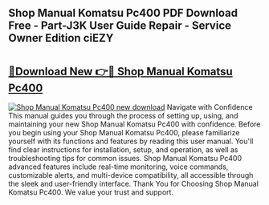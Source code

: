 ## Shop Manual Komatsu Pc400 PDF Download Free - Part-J3K User Guide Repair - Service Owner Edition ciEZY

# <h2><a href="http://bc79121.oget.top/?id=Shop+Manual+Komatsu+Pc400">🔗Download New 👉🔴 Shop Manual Komatsu Pc400</a></h2>

[![Shop Manual Komatsu Pc400 new download](https://i.imgur.com/5g1atiW.png)](http://bc79121.oget.top/?id=Shop+Manual+Komatsu+Pc400)
Navigate with Confidence This manual guides you through the process of setting up, using, and maintaining your new Shop Manual Komatsu Pc400 with confidence. Before you begin using your Shop Manual Komatsu Pc400, please familiarize yourself with its functions and features by reading this user manual. You'll find clear instructions for installation, setup, and operation, as well as troubleshooting tips for common issues. Shop Manual Komatsu Pc400 advanced features include real-time monitoring, voice commands, customizable alerts, and multi-device compatibility, all accessible through the sleek and user-friendly interface. Thank You for Choosing Shop Manual Komatsu Pc400. We value your trust and support.
